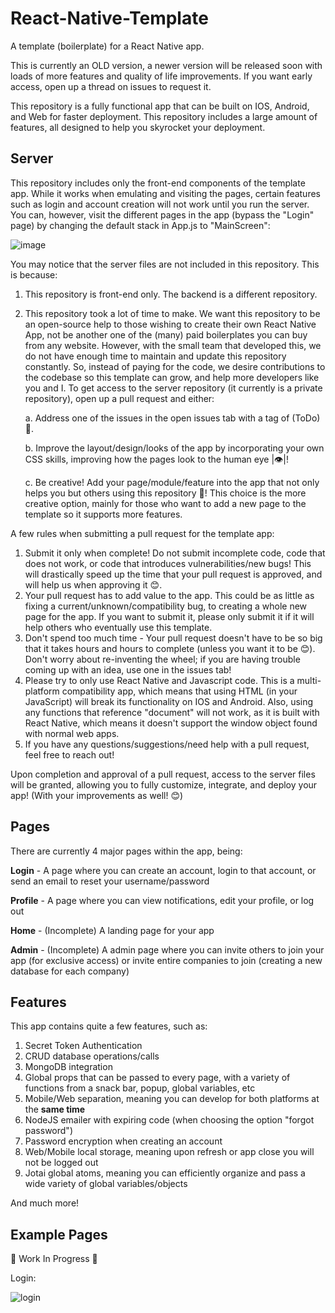 # React-Native-Template
A template (boilerplate) for a React Native app.

This is currently an OLD version, a newer version will be released soon with loads of more features and quality of life improvements. If you want early access, open up a thread on issues to request it.

This repository is a fully functional app that can be built on IOS, Android, and Web for faster deployment. This repository includes a large amount of features, all designed to help you skyrocket your deployment.

## Server

This repository includes only the front-end components of the template app. While it works when emulating and visiting the pages, certain features such as login and account creation will not work until you run the server. You can, however, visit the different pages in the app (bypass the "Login" page) by changing the default stack in App.js to "MainScreen":

![image](https://github.com/Javakian12/React-Native-Template/assets/89485382/55c408d3-109f-4401-b8b6-5cdc3f8afd6a)


You may notice that the server files are not included in this repository. This is because:

1. This repository is front-end only. The backend is a different repository.

2. This repository took a lot of time to make. We want this repository to be an open-source help to those wishing to create their own React Native App, not be another one of the (many) paid boilerplates you can buy from any website. However, with the small team that developed this, we do not have enough time to maintain and update this repository constantly. So, instead of paying for the code, we desire contributions to the codebase so this template can grow, and help more developers like you and I. To get access to the server repository (it currently is a private repository), open up a pull request and either:
  
   a. Address one of the issues in the open issues tab with a tag of (ToDo) 🚩.
   
   b. Improve the layout/design/looks of the app by incorporating your own CSS skills, improving how the pages look to the human eye |👁️|!
   
   c. Be creative! Add your page/module/feature into the app that not only helps you but others using this repository 🚀! This choice is the more creative option, mainly for those who want to add a new page to the template so it supports more features.

A few rules when submitting a pull request for the template app:
1. Submit it only when complete! Do not submit incomplete code, code that does not work, or code that introduces vulnerabilities/new bugs! This will drastically speed up the time that your pull request is approved, and will help us when approving it 😊.
2. Your pull request has to add value to the app. This could be as little as fixing a current/unknown/compatibility bug, to creating a whole new page for the app. If you want to submit it, please only submit it if it will help others who eventually use this template.
3. Don't spend too much time - Your pull request doesn't have to be so big that it takes hours and hours to complete (unless you want it to be 😊). Don't worry about re-inventing the wheel; if you are having trouble coming up with an idea, use one in the issues tab!
4. Please try to only use React Native and Javascript code. This is a multi-platform compatibility app, which means that using HTML (in your JavaScript) will break its functionality on IOS and Android. Also, using any functions that reference "document" will not work, as it is built with React Native, which means it doesn't support the window object found with normal web apps.
5. If you have any questions/suggestions/need help with a pull request, feel free to reach out!

Upon completion and approval of a pull request, access to the server files will be granted, allowing you to fully customize, integrate, and deploy your app! (With your improvements as well! 😊)

## Pages

There are currently 4 major pages within the app, being:

**Login** - A page where you can create an account, login to that account, or send an email to reset your username/password

**Profile** - A page where you can view notifications, edit your profile, or log out

**Home** - (Incomplete) A landing page for your app

**Admin** - (Incomplete) A admin page where you can invite others to join your app (for exclusive access) or invite entire companies to join (creating a new database for each company)

## Features
This app contains quite a few features, such as:

1. Secret Token Authentication
2. CRUD database operations/calls
3. MongoDB integration
4. Global props that can be passed to every page, with a variety of functions from a snack bar, popup, global variables, etc
5. Mobile/Web separation, meaning you can develop for both platforms at the **same time**
6. NodeJS emailer with expiring code (when choosing the option "forgot password")
7. Password encryption when creating an account
8. Web/Mobile local storage, meaning upon refresh or app close you will not be logged out
9. Jotai global atoms, meaning you can efficiently organize and pass a wide variety of global variables/objects

And much more!

## Example Pages

🚧 Work In Progress 🚧

Login:

![login](https://github.com/Javakian12/React-Native-Template/assets/89485382/994fa716-21f5-42be-a952-59e307c8e83d)


